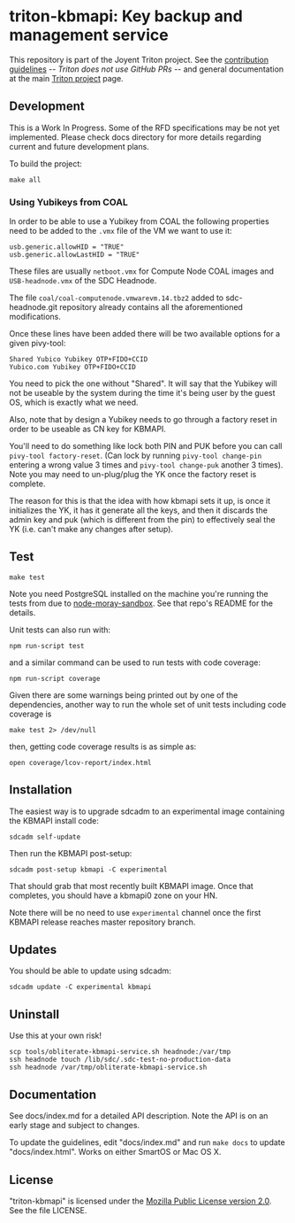 <!--
    This Source Code Form is subject to the terms of the Mozilla Public
    License, v. 2.0. If a copy of the MPL was not distributed with this
    file, You can obtain one at http://mozilla.org/MPL/2.0/.
-->

<!--
    Copyright 2020 Joyent, Inc.
-->

# triton-kbmapi: Key backup and management service

This repository is part of the Joyent Triton project. See the [contribution
guidelines](https://github.com/joyent/triton/blob/master/CONTRIBUTING.md) --
*Triton does not use GitHub PRs* -- and general documentation at the main
[Triton project](https://github.com/joyent/triton) page.

## Development

This is a Work In Progress. Some of the RFD specifications may be not
yet implemented. Please check docs directory for more details regarding
current and future development plans.

To build the project:

    make all

### Using Yubikeys from COAL

In order to be able to use a Yubikey from COAL the following properties need
to be added to the `.vmx` file of the VM we want to use it:

```
usb.generic.allowHID = "TRUE"
usb.generic.allowLastHID = "TRUE"
```

These files are usually `netboot.vmx` for Compute Node COAL images and
`USB-headnode.vmx` of the SDC Headnode.

The file `coal/coal-computenode.vmwarevm.14.tbz2` added to sdc-headnode.git
repository already contains all the aforementioned modifications.

Once these lines have been added there will be two available options for a
given pivy-tool:

```
Shared Yubico Yubikey OTP+FIDO+CCID
Yubico.com Yubikey OTP+FIDO+CCID
```

You need to pick the one without "Shared". It will say that the Yubikey will
not be useable by the system during the time it's being user by the guest OS,
which is exactly what we need.

Also, note that by design a Yubikey needs to go through a factory reset in
order to be useable as CN key for KBMAPI.

You'll need to do something like lock both PIN and PUK before you can call
`pivy-tool factory-reset`. (Can lock by running `pivy-tool change-pin` entering
a wrong value 3 times and `pivy-tool change-puk` another 3 times). Note you
may need to un-plug/plug the YK once the factory reset is complete.

The reason for this is that the idea with how kbmapi sets it up, is once it
initializes the YK, it has it generate all the keys, and then it discards the
admin key and puk (which is different from the pin) to effectively seal the YK
(i.e. can't make any changes after setup).

## Test

    make test

Note you need PostgreSQL installed on the machine you're running the tests from
due to [node-moray-sandbox](https://github.com/joyent/node-moray-sandbox). See
that repo's README for the details.

Unit tests can also run with:

    npm run-script test

and a similar command can be used to run tests with code coverage:

    npm run-script coverage

Given there are some warnings being printed out by one of the dependencies,
another way to run the whole set of unit tests including code coverage is

    make test 2> /dev/null

then, getting code coverage results is as simple as:

    open coverage/lcov-report/index.html

## Installation

The easiest way is to upgrade sdcadm to an experimental image containing the
KBMAPI install code:

    sdcadm self-update

Then run the KBMAPI post-setup:

    sdcadm post-setup kbmapi -C experimental

That should grab that most recently built KBMAPI image.  Once that completes,
you should have a kbmapi0 zone on your HN.

Note there will be no need to use `experimental` channel once the first KBMAPI
release reaches master repository branch.

## Updates

You should be able to update using sdcadm:

    sdcadm update -C experimental kbmapi

## Uninstall

Use this at your own risk!

    scp tools/obliterate-kbmapi-service.sh headnode:/var/tmp
    ssh headnode touch /lib/sdc/.sdc-test-no-production-data
    ssh headnode /var/tmp/obliterate-kbmapi-service.sh

## Documentation

See docs/index.md for a detailed API description. Note the API is on an early
stage and subject to changes.

To update the guidelines, edit "docs/index.md" and run `make docs`
to update "docs/index.html". Works on either SmartOS or Mac OS X.


## License

"triton-kbmapi" is licensed under the
[Mozilla Public License version 2.0](http://mozilla.org/MPL/2.0/).
See the file LICENSE.

